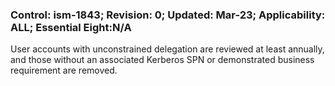 ### Control: ism-1843; Revision: 0; Updated: Mar-23; Applicability: ALL; Essential Eight:N/A
<p>User accounts with unconstrained delegation are reviewed at least annually, and those without an associated Kerberos SPN or demonstrated business requirement are removed.</p>